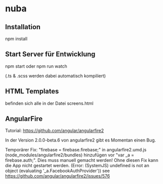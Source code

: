 # nuba

## Installation
npm install


## Start Server für Entwicklung
npm start
oder npm run watch

(.ts & .scss werden dabei automatisch kompiliert)

## HTML Templates
befinden sich alle in der Datei screens.html

## AngularFire
Tutorial: https://github.com/angular/angularfire2

In der Version 2.0.0-beta.6 von angularfire2 gibt es Momentan einen Bug.

Temporärer Fix:
"firebase = firebase.firebase;" in angularfire2.umd.js (node_modules/angularfire2/bundles) hinzufügen
 vor "var _a = firebase.auth;". Dies muss manuell gemacht werden! Ohne diesen Fix kann die App nicht gestartet werden.
 (Error: (SystemJS) undefined is not an object (evaluating '_a.FacebookAuthProvider'))
 see https://github.com/angular/angularfire2/issues/576
